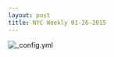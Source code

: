 ```yaml
---
layout: post
title: NYC Weekly 01-26-2015
---
```


![_config.yml](http://googledrive.com/host/0BxOPuM_gK7bqUW85bjZUd1UwTGs/NYCMap2015-02-02.png)

